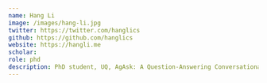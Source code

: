 ```yaml
---
name: Hang Li
image: /images/hang-li.jpg
twitter: https://twitter.com/hanglics
github: https://github.com/hanglics
website: https://hangli.me
scholar:
role: phd
description: PhD student, UQ, AgAsk: A Question-Answering Conversational Agent for Data-Driven Growing Decisions.
---
```

